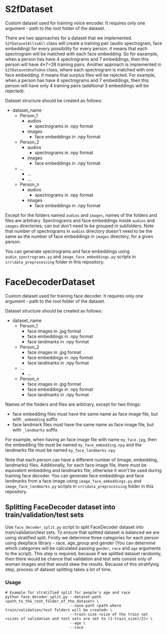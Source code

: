 # S2fDataset
Custom dataset used for training voice encoder. It requires only one argument - path to the root folder of the dataset.

There are two approaches for a dataset that we implemented. `S2fDatasetAlltoAll` class will create a training pair (audio spectrogram, face embedding) for every possibility for every person. it means that each spectrogram will be matched with each face embedding. So for eaxample, when a person has have 4 spectrograms and 7 embeddings, then this person will have 4*7=28 training pairs. Another approach is implemented in `S2fDatasetOneToOne` class, where each spectrogram is matched with one face embedding. It means that surplus files will be rejected. For example, when a person has have 4 spectrograms and 7 embeddings, then this person will have only 4 training pairs (additional 3 embeddings will be rejected).

Dataset structure should be created as follows:
- dataset_name
    - Person_1
        - audios
            - spectrograms in .npy format
        - images
            - face embeddings in .npy format
    - Person_2
        - audios
            - spectrograms in .npy format
        - images
            - face embeddings in .npy format
    - ...
        - ...
        - ...
    - Person_n
        - audios
            - spectrograms in .npy format
        - images
            - face embeddings in .npy format


Except for the folders named `audios` and `images`, names of the folders and files are arbitrary. Spectrograms and face embeddings inside `audios` and `images` directories, can but don't need to be grouped in subfolders. Note that number of spectrograms in `audios` directory doesn't need to be the same as the number of face embeddings in `images` directory, for a given person.

You can generate spectrograms and face embeddings using `audio_spectrograms.py` and  `image_face_embeddings.py` scripts in `src\data_preprocessing` folder in this repository.


# FaceDecoderDataset
Custom dataset used for training face decoder. It requires only one argument - path to the root folder of the dataset.

Dataset structure should be created as follows:
- dataset_name
    - Person_1
        - face images in .jpg format
        - face embeddings in .npy format
        - face landmarks in .npy format
    - Person_2
        - face images in .jpg format
        - face embeddings in .npy format
        - face landmarks in .npy format
    - ...
        - ...
    - Person_n
        - face images in .jpg format
        - face embeddings in .npy format
        - face landmarks in .npy format


Names of the folders and files are arbitrary, except for two things:
- face embedding files must have the same name as face image file, but with `_embedding` suffix
- face landmark files must have the same name as face image file, but with `_landmarks` suffix

For example, when having an face image file with name `my_face.jpg`, then the embedding file must be named `my_face_embedding.npy` and the landmarks file must be named `my_face_landmarks.npy`

Note that each person can have a different number of (image, embedding, landmarks) files. Additionally, for each face image file, there must be equivalent embedding and landmarks file, otherwise it won't be used during training face decoder. You can generate face embeddings and face landmarks from a face image using `image_face_embeddings.py` and  `image_face_landmarks.py` scripts in `src\data_preprocessing` folder in this repository.

## Splitting FaceDecoder dataset into train/validation/test sets

Use `face_decoder_split.py` script to split FaceDecoder dataset into train/validation/test sets. To ensure that splitted dataset is balanced we are using stratified split. Firstly we determine three categories for each person using deepface library - race, age_group and gender (You can determine which categories will be calculated passing `gender`, `race` and `age` arguments to the script). This step is required, because if we splitted dataset randomly, then there would be chance that validation and test sets consist only of woman images and that would skew the results. Because of this stratifying step, process of dataset splitting takes a lot of time.

### Usage
```shell
# Example for stratified split for people's age and race
python face_decoder_split.py --dataset-path <path_to_the_root_folder_of_the_dataset> \
                             --save-path <path where train/validation/test folders will be created> \
                             --train-size <size of the train set <sizes of validation and test sets are set to (1-train_size)/2)> \
                             --age \
                             --race
```